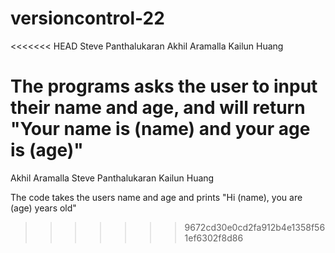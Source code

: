 # versioncontrol-22
<<<<<<< HEAD
Steve Panthalukaran
Akhil Aramalla
Kailun Huang 

The programs asks the user to input their name and age, and will return "Your name is (name) and your age is (age)"
=======
Akhil Aramalla
Steve Panthalukaran
Kailun Huang

The code takes the users name and age and prints "Hi (name), you are (age) years old"
>>>>>>> 9672cd30e0cd2fa912b4e1358f561ef6302f8d86
